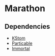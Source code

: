 # Marathon

## Dependencies
- [KStom](https://github.com/Project-Cepi/KStom)
- [Particable](https://github.com/Project-Cepi/Particable)
- [Immortal](https://github.com/EmortalMC/Immortal)
